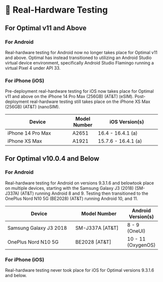 # 📲 Real-Hardware Testing

## For Optimal v11 and Above

### For Android&#x20;

Real-hardware testing for Android now no longer takes place for Optimal v11 and above. Optimal has instead transitioned to utilizing an Android Studio virtual device environment, specifically Android Studio Flamingo running a virtual Pixel 4 under API 33.&#x20;

### For iPhone (iOS)

Pre-deployment real-hardware testing for iOS now takes place for Optimal v11 and above on the iPhone 14 Pro Max (256GB) (AT\&T) (eSIM). Post-deployment real-hardware testing still takes place on the iPhone XS Max (256GB) (AT\&T) (nanoSIM).&#x20;

<table><thead><tr><th width="198.33333333333331">Device</th><th>Model Number </th><th width="189.66666666666674">iOS Version(s)</th></tr></thead><tbody><tr><td>iPhone 14 Pro Max</td><td>A2651</td><td>16.4 - 16.4.1 (a)</td></tr><tr><td>iPhone XS Max</td><td>A1921</td><td>15.7.6 - 16.4.1 (a)</td></tr></tbody></table>

## For Optimal v10.0.4 and Below

### For Android&#x20;

Real-hardware testing for Android on versions 9.3.1.6 and belowtook place on multiple devices, starting with the Samsung Galaxy J3 (2018) (SM-J337A) (AT\&T) running Android 8 and 9. Testing then transitioned to the OnePlus Nord N10 5G (BE2028) (AT\&T) running Android 10, and 11.&#x20;

<table><thead><tr><th width="242">Device </th><th width="177.33333333333331">Model Number</th><th>Android Version(s)</th></tr></thead><tbody><tr><td>Samsung Galaxy J3 2018</td><td>SM-J337A [AT&#x26;T]</td><td>8 - 9 (OneUI)</td></tr><tr><td>OnePlus Nord N10 5G</td><td>BE2028 [AT&#x26;T]</td><td>10 - 11 (OxygenOS)</td></tr></tbody></table>

### For iPhone (iOS)

Real-hardware testing never took place for iOS for Optimal versions 9.3.1.6 and below.

